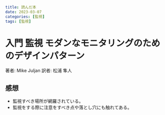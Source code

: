 ```yaml
title: 読んだ本
date: 2023-03-07
categories: [監視]
tags: [監視]
```

# 入門 監視 モダンなモニタリングのためのデザインパターン

著者: Mike Juljan
訳者: 松浦 隼人

## 感想

- 監視すべき場所が網羅されている。
- 監視をする際に注意をすべき点や落とし穴にも触れてある。
